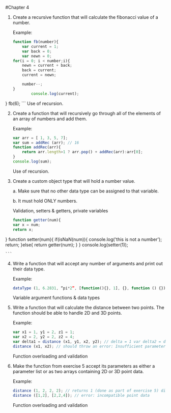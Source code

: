 #Chapter 4

1. Create a recursive function that will calculate the fibonacci value of a number. 

    Example: 
    ```javascript
    function fb(number){
        var current = 1;
        var back = 0;
        var newn = 0;
	for(i = 0; i < number;i){
		newn = current + back;
		back = current;
		current = newn;

		number--;
	}
			console.log(current);
}
fb(6);
    ```
    Use of recursion. 

2. Create a function that will recursively go through all of the elements of an array of numbers and add them. 

    Example: 
    ```javascript
	var arr = [ 1, 3, 5, 7]; 
	var sum = addRec (arr); // 16 
	function addRec(arr){
		return arr.length>1 ? arr.pop() + addRec(arr):arr[0];
	}
	console.log(sum);
    ```
    Use of recursion. 

3. Create a custom object type that will hold a number value.  

    a. Make sure that no other data type can be assigned to that variable.  
    
    b. It must hold ONLY numbers.  
    
    Validation, setters & getters, private variables 
    ```javascript
    function getter(num){
	var x = num;
	return x;
}
function setter(num){
	if(isNaN(num)){
		console.log('this is not a number');
		return;
	}else{
		return getter(num);
	}
}
console.log(setter(1));

    
    ```

4. Write a function that will accept any number of arguments and print out their data type. 

    Example: 
    ```javascript
    dataType (1, 6.2831, “pi*2”, [function(){}, 1], {}, function () {});  // number, float, string, array, object, function 
    ```
    
    Variable argument functions & data types 

5. Write a function that will calculate the distance between two points. The function should be able to handle 2D and 3D points. 

    Example: 
    ```javascript
    var x1 = 1, y1 = 2, z1 = 1; 
    var x2 = 2, y2 = 2, z2 = 4; 
    var delta1 = distance (x1, y1, x2, y2); // delta = 1 var delta2 = distance (x1, y1, z1, x2, y2, z2); // delta = 3.1622… 
    distance (x1, x2); // should throw an error: Insufficient parameters 
    ```
    Function overloading and validation

6. Make the function from exercise 5 accept its parameters as either a parameter list or as two arrays containing 2D or 3D point data.  

    Example: 
    ```javascript
    distance (1, 2, 2, 2); // returns 1 (done as part of exercise 5) distance ([1,2], [2,2]); // returns 1 
    distance ([1,2], [2,2,4]); // error: incompatible point data 
    ```
    
    Function overloading and validation 
